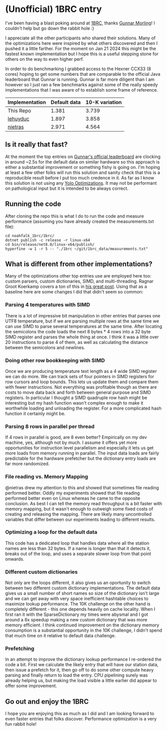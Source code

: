 # (Unofficial) 1BRC entry

I've been having a blast poking around at [1BRC](https://github.com/gunnarmorling/1brc), thanks [Gunnar Morling](https://www.morling.dev/blog/one-billion-row-challenge/)! I couldn't help but go down the rabbit hole :)

I appreciate all the other participants who shared their solutions. Many of the optimizations here were inspired by what others discovered
and then I pushed it a little farther. For the moment on Jan 21 2024 this might be the fastest known implementation but I hope this is a useful stepping stone for others on the way to even higher perf.

In order to do benchmarking I grabbed access to the Hexner CCX33 (8 cores) hoping to get some numbers that are comparable to the official Java leaderboard 
that Gunnar is running. Gunnar is far more diligent than I am however so I just ran a few benchmarks against some of the really speedy
implementations that I was aware of to establish some frame of reference.

| Implementation                                     |   Default data             | 10-K variation    |
| :--------------------------------------------------| :------------------------- | :---------------- |
| This Repo                                          |  1.381                     |  3.739            |
| [lehuyduc](https://github.com/lehuyduc/1brc-simd)  |  1.897                     |  3.858            |
| [nietras](https://github.com/nietras/1brc.cs)      |  2.971                     |  4.564            |

## Is it really that fast?

At the moment the top entries on [Gunnar's official leaderboard](https://github.com/gunnarmorling/1brc/tree/main?tab=readme-ov-file#results) are clocking in around ~2.5s for the default data on similar hardware so this approach is either a substantial improvement or something fishy is going on. I'm hoping at least a few other folks will run this solution and sanity check that this is a reproducible result before I put too much credence in it. As far as I know this solution is not using any [Yolo Optimizations](https://hotforknowledge.com/2024/01/13/1brc-in-dotnet-among-fastest-on-linux-my-optimization-journey/). It may not be performant on pathological input but it is intended to be always correct.

## Running the code

After cloning the repo this is what I do to run the code and measure performance (assuming you have already created the measurements.txt file):
```
cd noahfalk_1brc/1brc/
dotnet publish -c release -r linux-x64
cd bin/release/net8.0/linux-x64/publish/
hyperfine -w 1 -r 5 -- "./1brc ~/git/1brc_data/measurements.txt"
```

## What is different from other implementations?

Many of the optimizations other top entries use are employed here too: custom parsers, custom dictionaries, SIMD, and multi-threading. Ragnar Groot Koerkamp covers a ton of this in [his great post](https://curiouscoding.nl/posts/1brc/). Using that as a baseline here are some changes I did that didn't seem so common:

### Parsing 4 temperatures with SIMD

There is a lot of impressive bit manipulation in other entries that parses one UTF8 temperature, but if we are parsing multiple rows at the same time we can use SIMD to parse several temperatures at the same time. After locating the semicolons the code loads the next 8 bytes * 4 rows into a 32 byte SIMD register and parses the whole thing at once. I think it was a little over 20 instructions to parse 4 of them, as well as calculating the distance between the semicolons and newlines. 

### Doing other row bookkeeping with SIMD

Once we are producing temperature text length as a 4 wide SIMD register we can do more. We can track sets of four pointers in SIMD registers for row cursors and loop bounds. This lets us update them and compare them with fewer instructions. Not everything was profitable though as there are costs to move data back and forth between general purpose and SIMD registers. In particular I thought a SIMD quadruple row hash might be interesting but my hash function wasn't complex enough to make it worthwhile loading and unloading the register. For a more complicated hash function it certainly might be. 

### Parsing 8 rows in parallel per thread

If 4 rows in parallel is good, are 8 even better? Empirically on my dev machine, yes, although not by much. I assume it offers yet more opportunities for instruction level parallelism and especially it lets us get more loads from memory running in parallel. The input data loads are fairly predictable for the hardware prefetcher but the dictionary entry loads are far more randomized.

### File reading vs. Memory Mapping

@nietras drew my attention to this and showed that sometimes file reading performed better. Oddly my experiments showed that file reading performed better even on Linux whereas he came to the opposite conclusion. As best I can tell the memory read throughput is a bit faster with memory mapping, but it wasn't enough to outweigh some fixed costs of creating and releasing the mapping. There are likely many uncontrolled variables that differ between our experiments leading to different results.

### Optimizing a loop for the default data

This code has a dedicated loop that handles data where all the station names are less than 32 bytes. If a name is longer than that it detects it, breaks out of the loop, and uses a separate slower loop from that point onwards. 

### Different custom dictionaries

Not only are the loops different, it also gives us an oportunity to switch between two different custom dictionary implementations. The default data gives us a small number of short names so size of the dictionary isn't large and we can get away with very space inefficient hashtable choices to maximize lookup performance. The 10K challenge on the other hand is completely different - this one depends heavily on cache locality. When I first ran it with the SparseDictionary my times were abysmal and I got around a 6x speedup making a new custom dictionary that was more memory efficient. I think continued improvement on the dictionary memory consumption is a substantial opportunity in the 10K challenge, I didn't spend that much time on it relative to default data challenge.

### Prefetching

In an attempt to improve the dictionary lookup performance I re-ordered the code a bit. First we calculate the likely entry that will have our station data, then issue a prefetch for it, then go off to do some other compute heavy parsing and finally return to load the entry. CPU pipelining surely was already helping us, but making the load visible a little earlier did appear to offer some improvement.


## Go out and enjoy the 1BRC

I hope you are enjoying this as much as I did and I am looking forward to even faster entries that folks discover. Performance optimization is a very fun rabbit hole!